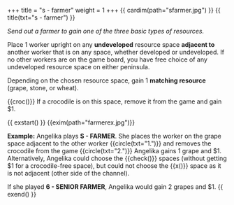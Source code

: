 +++
title = "s - farmer"
weight = 1
+++
{{ cardim(path="sfarmer.jpg") }}
{{ title(txt="s - farmer") }}

*Send out a farmer to gain one of the three basic types of resources.*

Place 1 worker upright on any **undeveloped** resource space **adjacent to** another worker that is on any space, whether developed or undeveloped. If no other workers are on the game board, you have free choice of any undeveloped resource space on either peninsula.

Depending on the chosen resource space, gain 1 **matching resource** (grape, stone, or wheat).

{{croc()}} If a crocodile is on this space, remove it from the game and gain $1.

{{ exstart() }}
{{exim(path="farmerex.jpg")}}

**Example:** Angelika plays **S - FARMER**. She places the worker on the grape space adjacent to the other worker {{circle(txt="1.")}} and removes the crocodile from the game {{circle(txt="2.")}} Angelika gains 1 grape and $1. Alternatively, Angelika could choose the {{check()}} spaces (without getting $1 for a crocodile-free space), but could not choose the {{x()}} space as it is not adjacent (other side of the channel).

If she played **6 - SENIOR FARMER**, Angelika would gain 2 grapes and $1.
{{ exend() }}
